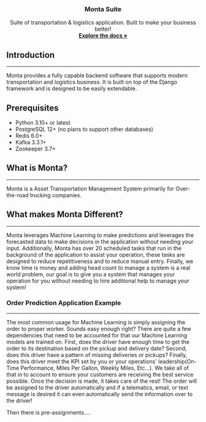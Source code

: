 <h3 align="center">Monta Suite</h3>

  <p align="center">
    Suite of transportation & logistics application. Built to make your business better!
    <br />
    <a href="#"><strong>Explore the docs »</strong></a>

## Introduction

---
Monta provides a fully capable backend software that supports modern transportation and logistics business.
It is built on top of the Django framework and is designed to be easily extendable.

## Prerequisites

- Python 3.10+ or latest
- PostgreSQL 12+ (no plans to support other databases)
- Redis 6.0+
- Kafka 3.3.1+
- Zookeeper 3.7+

## What is Monta?

---
Monta is a Asset Transportation Management System primarily for Over-the-road trucking companies.

## What makes Monta Different?

---
Monta leverages Machine Learning to make predictions and leverages the forecasted data to make decisions in
the application without needing your input. Additionally, Monta has over 20 scheduled tasks that run
in the background of the application to assist your operation, these tasks are designed to reduce repetitiveness and 
to reduce manual entry. Finally, we know time is money and adding head count to manage a system is a real
world problem, our goal is to give you a system that manages your operation for you without needing to hire additional
help to manage your system!

### Order Prediction Application Example

---
The most common usage for Machine Learning is simply assigning the order to proper worker. Sounds easy enough right?
There are quite a few dependencies that need to be accounted for that our Machine Learning models are trained on.
First, does the driver have enough time to get the order to its destination based on the pickup and delivery date?
Second, does this driver have a pattern of missing deliveries or pickups? Finally, does this driver meet the KPI set
by you or your operations' leadership(On-Time Performance, Miles Per Gallon, Weekly Miles, Etc...). We take all of that
in to account to ensure your customers are receiving the best service possible. Once the decision is made, it takes care
of the rest! The order will be assigned to the driver automatically and if a telematics, email,
or text message is desired it can even automatically send the information over to the driver!

Then there is pre-assignments....
